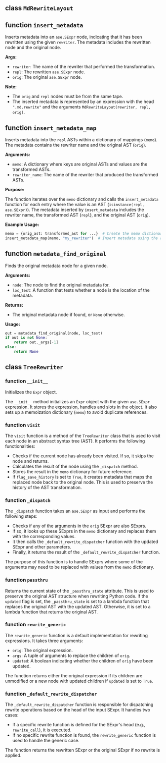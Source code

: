 ## class `MdRewriteLayout`
## function `insert_metadata`

Inserts metadata into an `ase.SExpr` node, indicating that it has been rewritten using the given `rewriter`. The metadata includes the rewritten node and the original node.

**Args:**

* `rewriter`: The name of the rewriter that performed the transformation.
* `repl`: The rewritten `ase.SExpr` node.
* `orig`: The original `ase.SExpr` node.

**Note:**

* The `orig` and `repl` nodes must be from the same tape.
* The inserted metadata is represented by an expression with the head `".md.rewrite"` and the arguments `MdRewriteLayout(rewriter, repl, orig)`.
## function `insert_metadata_map`

Inserts metadata into the `repl` ASTs within a dictionary of mappings (`memo`). The metadata contains the rewriter name and the original AST (`orig`).

**Arguments:**

* `memo`: A dictionary where keys are original ASTs and values are the transformed ASTs.
* `rewriter_name`: The name of the rewriter that produced the transformed ASTs.

**Purpose:**

The function iterates over the `memo` dictionary and calls the `insert_metadata` function for each entry where the value is an AST (`isinstance(repl, ase.SExpr)`). The metadata inserted by `insert_metadata` includes the rewriter name, the transformed AST (`repl`), and the original AST (`orig`).

**Example Usage:**

```python
memo = {orig_ast: transformed_ast for ...}  # Create the memo dictionary
insert_metadata_map(memo, "my_rewriter")  # Insert metadata using the rewriter name "my_rewriter"
```
## function `metadata_find_original`

Finds the original metadata node for a given node.

**Arguments:**

* `node`: The node to find the original metadata for.
* `loc_test`: A function that tests whether a node is the location of the metadata.

**Returns:**

* The original metadata node if found, or `None` otherwise.

**Usage:**

```python
out = metadata_find_original(node, loc_test)
if out is not None:
    return out._args[-1]
else:
    return None
```
## class `TreeRewriter`
### function `__init__`

Initializes the `Expr` object.

The `__init__` method initializes an `Expr` object with the given `ase.SExpr` expression. It stores the expression, handles and slots in the object. It also sets up a memoization dictionary (`memo`) to avoid duplicate references.
### function `visit`

The `visit` function is a method of the `TreeRewriter` class that is used to visit each node in an abstract syntax tree (AST). It performs the following functionalities:

- Checks if the current node has already been visited. If so, it skips the node and returns.
- Calculates the result of the node using the `_dispatch` method.
- Stores the result in the `memo` dictionary for future reference.
- If `flag_save_history` is set to `True`, it creates metadata that maps the replaced node back to the original node. This is used to preserve the history of the AST transformation.
### function `_dispatch`

The `_dispatch` function takes an `ase.SExpr` as input and performs the following steps:

- Checks if any of the arguments in the `orig` SExpr are also SExprs.
- If so, it looks up these SExprs in the `memo` dictionary and replaces them with the corresponding values.
- It then calls the `_default_rewrite_dispatcher` function with the updated SExpr and other parameters.
- Finally, it returns the result of the `_default_rewrite_dispatcher` function.

The purpose of this function is to handle SExprs where some of the arguments may need to be replaced with values from the `memo` dictionary.
### function `passthru`

Returns the current state of the `_passthru_state` attribute. This is used to preserve the original AST structure when rewriting Python code. If the `updated` flag is set, the `_passthru_state` is set to a lambda function that replaces the original AST with the updated AST. Otherwise, it is set to a lambda function that returns the original AST.
### function `rewrite_generic`

The `rewrite_generic` function is a default implementation for rewriting expressions. It takes three arguments:

* `orig`: The original expression.
* `args`: A tuple of arguments to replace the children of `orig`.
* `updated`: A boolean indicating whether the children of `orig` have been updated.

The function returns either the original expression if its children are unmodified or a new node with updated children if `updated` is set to `True`.
### function `_default_rewrite_dispatcher`

The `_default_rewrite_dispatcher` function is responsible for dispatching rewrite operations based on the head of the input SExpr. It handles two cases:

* If a specific rewrite function is defined for the SExpr's head (e.g., `rewrite_call`), it is executed.
* If no specific rewrite function is found, the `rewrite_generic` function is used to handle the generic case.

The function returns the rewritten SExpr or the original SExpr if no rewrite is applied.
